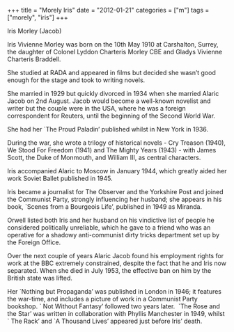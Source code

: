 +++
title = "Morely Iris"
date = "2012-01-21"
categories = ["m"]
tags = ["morely", "iris"]
+++

Iris Morley (Jacob)

Iris Vivienne Morley was born on the 10th May 1910 at Carshalton, Surrey, the daughter of Colonel Lyddon Charteris Morley CBE and Gladys Vivienne Charteris Braddell.

She studied at RADA and appeared in films but decided she wasn’t good enough for the stage and took to writing novels.

She married in 1929 but quickly divorced in 1934 when she married Alaric Jacob on 2nd August. Jacob would become a well-known novelist and writer but the couple were in the USA, where he was a foreign correspondent for Reuters, until the beginning of the Second World War.

She had her \`The Proud Paladin’ published whilst in New York in 1936.

During the war, she wrote a trilogy of historical novels - Cry Treason (1940), We Stood For Freedom (1941) and The Mighty Years (1943) - with James Scott, the Duke of Monmouth, and William III, as central characters.

Iris accompanied Alaric to Moscow in January 1944, which greatly aided her work Soviet Ballet published in 1945.

Iris became a journalist for The Observer and the Yorkshire Post and joined the Communist Party, strongly influencing her husband; she appears in his book, \`Scenes from a Bourgeois Life’, published in 1949 as Miranda.

Orwell listed both Iris and her husband on his vindictive list of people he considered politically unreliable, which he gave to a friend who was an operative for a shadowy anti-communist dirty tricks department set up by the Foreign Office.

Over the next couple of years Alaric Jacob found his employment rights for work at the BBC extremely constrained, despite the fact that he and Iris now separated. When she died in July 1953, the effective ban on him by the British state was lifted.  

Her \`Nothing but Propaganda’ was published in London in 1946; it features the war-time, and includes a picture of work in a Communist Party bookshop. \` Not Without Fantasy’ followed two years later.  \`The Rose and the Star’ was written in collaboration with Phyllis Manchester in 1949, whilst \` The Rack’ and \`A Thousand Lives’ appeared just before Iris’ death.
